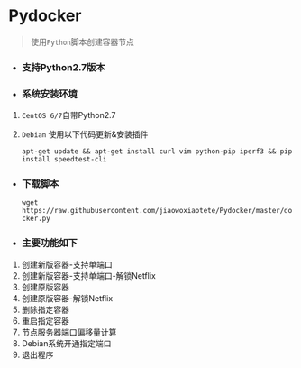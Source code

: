 # Pydocker
> 使用`Python`脚本创建容器节点

- ### 支持Python2.7版本
- ### 系统安装环境
1. `CentOS 6/7`自带Python2.7
2. `Debian` 使用以下代码更新&安装插件
   
    ` apt-get update && apt-get install curl vim python-pip iperf3 && pip install speedtest-cli `

- ### 下载脚本
  
  ` wget https://raw.githubusercontent.com/jiaowoxiaotete/Pydocker/master/docker.py `

- ### 主要功能如下
1. 创建新版容器-支持单端口
2. 创建新版容器-支持单端口-解锁Netflix
3. 创建原版容器
4. 创建原版容器-解锁Netflix
5. 删除指定容器
6. 重启指定容器
7. 节点服务器端口偏移量计算
8. Debian系统开通指定端口
0. 退出程序

